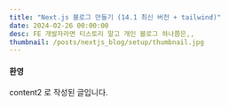 ```yaml
---
title: "Next.js 블로그 만들기 (14.1 최신 버전 + tailwind)"
date: 2024-02-26 00:00:00
desc: FE 개발자라면 티스토리 말고 개인 블로그 하나쯤은,,
thumbnail: /posts/nextjs_blog/setup/thumbnail.jpg
---
```

 
#### 환영 
 
 
content2 로 작성된 글입니다.